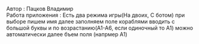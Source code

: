 Автор : Пацков Владимир <br/>
Работа приложения :
Есть два режима игры(На двоих, С ботом)
при выборе пишем имя 
далее заполняем поле кораблями вводить с большой буквы и по возрастанию(A1-A6, если одиночный то A1) можно автоматически
далее бъем поля (напрмер A1)
